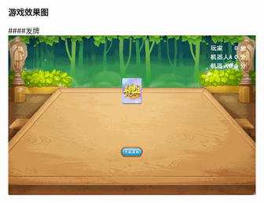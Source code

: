 ### 游戏效果图
####发牌
![](https://github.com/xiaxia0414/LandLords/blob/main/resource/PixPin_2024-03-06_17-28-55.gif)
